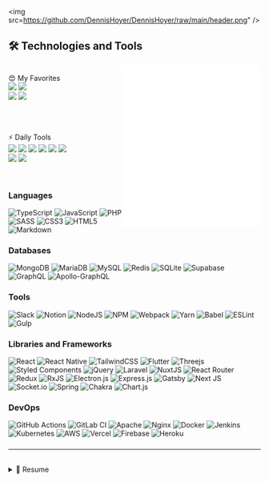 <img src=https://github.com/DennisHoyer/DennisHoyer/raw/main/header.png" />

## 🛠 Technologies and Tools

<p>
    <img width="55%" align="right" alt="DennisHoyer's github stats" src="https://raw.githubusercontent.com/DennisHoyer/github-stats/master/generated/languages.svg" />
<br>
😍 My Favorites
<br>
<code><img width="17%" src="https://www.vectorlogo.zone/logos/typescriptlang/typescriptlang-ar21.svg"></code>
<code><img width="17%" src="https://www.vectorlogo.zone/logos/reactjs/reactjs-ar21.svg"></code>
<br>
<code><img width="17%" src="https://financesonline.com/uploads/2019/08/YouTrack-logo1.png"></code>
<code><img width="17%" src="https://www.vectorlogo.zone/logos/tailwindcss/tailwindcss-ar21.svg"></code>
<br>
</p>
<br/>

<p>
    <img width="55%" align="right" alt="DennisHoyer's github stats" src="https://raw.githubusercontent.com/DennisHoyer/github-stats/master/generated/overview.svg" />

<br>
⚡ Daily Tools
<br>
<code><img width="12%" src="https://financesonline.com/uploads/2019/08/YouTrack-logo1.png"></code>
<code><img width="12%" src="https://www.vectorlogo.zone/logos/slack/slack-ar21.svg"></code>
<code><img width="12%" src="https://www.vectorlogo.zone/logos/visualstudio_code/visualstudio_code-ar21.svg"></code>
<code><img width="12%" src="https://www.vectorlogo.zone/logos/github/github-ar21.svg"></code>
<code><img width="12%" src="https://www.vectorlogo.zone/logos/apple/apple-ar21.svg"></code>
<code><img width="12%" src="https://www.vectorlogo.zone/logos/git-scm/git-scm-ar21.svg"></code>
<br />
<code><img width="12%" src="https://www.vectorlogo.zone/logos/google_chrome/google_chrome-ar21.svg"></code>
<code><img width="12%" src="https://www.vectorlogo.zone/logos/nodejs/nodejs-ar21.svg"></code>

</p>
<br>

### Languages

![TypeScript](https://img.shields.io/badge/typescript-%23007ACC.svg?style=flat&logo=typescript&logoColor=white)
![JavaScript](https://img.shields.io/badge/javascript-%23323330.svg?style=flat&logo=javascript&logoColor=%23F7DF1E)
![PHP](https://img.shields.io/badge/php-%23777BB4.svg?style=flat&logo=php&logoColor=white)
![SASS](https://img.shields.io/badge/SASS-hotpink.svg?style=flat&logo=SASS&logoColor=white)
![CSS3](https://img.shields.io/badge/css3-%231572B6.svg?style=flat&logo=css3&logoColor=white)
![HTML5](https://img.shields.io/badge/html5-%23E34F26.svg?style=flat&logo=html5&logoColor=white)
![Markdown](https://img.shields.io/badge/markdown-%23000000.svg?style=flat&logo=markdown&logoColor=white)

### Databases

![MongoDB](https://img.shields.io/badge/MongoDB-%234ea94b.svg?style=flat&logo=mongodb&logoColor=white)
![MariaDB](https://img.shields.io/badge/MariaDB-003545?style=flat&logo=mariadb&logoColor=white)
![MySQL](https://img.shields.io/badge/mysql-%2300f.svg?style=flat&logo=mysql&logoColor=white)
![Redis](https://img.shields.io/badge/redis-%23DD0031.svg?style=flat&logo=redis&logoColor=white)
![SQLite](https://img.shields.io/badge/sqlite-%2307405e.svg?style=flat&logo=sqlite&logoColor=white)
![Supabase](https://img.shields.io/badge/Supabase-3ECF8E?style=flat&logo=supabase&logoColor=white)
![GraphQL](https://img.shields.io/badge/-GraphQL-E10098?style=flat&logo=graphql&logoColor=white)
![Apollo-GraphQL](https://img.shields.io/badge/-ApolloGraphQL-311C87?style=flat&logo=apollo-graphql)

### Tools

![Slack](https://img.shields.io/badge/Slack-4A154B.svg?style=flat&logo=Slack&logoColor=white)
![Notion](https://img.shields.io/badge/Notion-%23000000.svg?style=flat&logo=notion&logoColor=white)
![NodeJS](https://img.shields.io/badge/node.js-6DA55F?style=flat&logo=node.js&logoColor=white)
![NPM](https://img.shields.io/badge/NPM-%23000000.svg?style=flat&logo=npm&logoColor=white)
![Webpack](https://img.shields.io/badge/webpack-%238DD6F9.svg?style=flat&logo=webpack&logoColor=black)
![Yarn](https://img.shields.io/badge/yarn-%232C8EBB.svg?style=flat&logo=yarn&logoColor=white)
![Babel](https://img.shields.io/badge/Babel-F9DC3e?style=flat&logo=babel&logoColor=black)
![ESLint](https://img.shields.io/badge/ESLint-4B3263?style=flat&logo=eslint&logoColor=white)
![Gulp](https://img.shields.io/badge/GULP-%23CF4647.svg?style=flat&logo=gulp&logoColor=white)

### Libraries and Frameworks

![React](https://img.shields.io/badge/react-%2320232a.svg?style=flat&logo=react&logoColor=%2361DAFB)
![React Native](https://img.shields.io/badge/react_native-%2320232a.svg?style=flat&logo=react&logoColor=%2361DAFB)
![TailwindCSS](https://img.shields.io/badge/tailwindcss-%2338B2AC.svg?style=flat&logo=tailwind-css&logoColor=white)
![Flutter](https://img.shields.io/badge/Flutter-%2302569B.svg?style=flat&logo=Flutter&logoColor=white)
![Threejs](https://img.shields.io/badge/threejs-black?style=flat&logo=three.js&logoColor=white)
![Styled Components](https://img.shields.io/badge/styled--components-DB7093?style=flat&logo=styled-components&logoColor=white)
![jQuery](https://img.shields.io/badge/jquery-%230769AD.svg?style=flat&logo=jquery&logoColor=white)
![Laravel](https://img.shields.io/badge/laravel-%23FF2D20.svg?style=flat&logo=laravel&logoColor=white)
![NuxtJS](https://img.shields.io/badge/Nuxt-black?style=flat&logo=nuxt.js&logoColor=white)
![React Router](https://img.shields.io/badge/React_Router-CA4245?style=flat&logo=react-router&logoColor=white)
![Redux](https://img.shields.io/badge/redux-%23593d88.svg?style=flat&logo=redux&logoColor=white)
![RxJS](https://img.shields.io/badge/rxjs-%23B7178C.svg?style=flat&logo=reactivex&logoColor=white)
![Electron.js](https://img.shields.io/badge/Electron-191970?style=flat&logo=Electron&logoColor=white)
![Express.js](https://img.shields.io/badge/express.js-%23404d59.svg?style=flat&logo=express&logoColor=%2361DAFB)
![Gatsby](https://img.shields.io/badge/Gatsby-%23663399.svg?style=flat&logo=gatsby&logoColor=white)
![Next JS](https://img.shields.io/badge/Next-black?style=flat&logo=next.js&logoColor=white)
![Socket.io](https://img.shields.io/badge/Socket.io-black?style=flat&logo=socket.io&badgeColor=010101)
![Spring](https://img.shields.io/badge/spring-%236DB33F.svg?style=flat&logo=spring&logoColor=white)
![Chakra](https://img.shields.io/badge/chakra-%234ED1C5.svg?style=flat&logo=chakraui&logoColor=white)
![Chart.js](https://img.shields.io/badge/chart.js-F5788D.svg?style=flat&logo=chart.js&logoColor=white)

### DevOps

![GitHub Actions](https://img.shields.io/badge/github%20actions-%232671E5.svg?style=flat&logo=githubactions&logoColor=white)
![GitLab CI](https://img.shields.io/badge/gitlab%20ci-%23181717.svg?style=flat&logo=gitlab&logoColor=white)
![Apache](https://img.shields.io/badge/apache-%23D42029.svg?style=flat&logo=apache&logoColor=white)
![Nginx](https://img.shields.io/badge/nginx-%23009639.svg?style=flat&logo=nginx&logoColor=white)
![Docker](https://img.shields.io/badge/docker-%230db7ed.svg?style=flat&logo=docker&logoColor=white)
![Jenkins](https://img.shields.io/badge/jenkins-%232C5263.svg?style=flat&logo=jenkins&logoColor=white)
![Kubernetes](https://img.shields.io/badge/kubernetes-%23326ce5.svg?style=flat&logo=kubernetes&logoColor=white)
![AWS](https://img.shields.io/badge/AWS-%23FF9900.svg?style=flat&logo=amazon-aws&logoColor=white)
![Vercel](https://img.shields.io/badge/vercel-%23000000.svg?style=flat&logo=vercel&logoColor=white)
![Firebase](https://img.shields.io/badge/firebase-%23039BE5.svg?style=flat&logo=firebase)
![Heroku](https://img.shields.io/badge/heroku-%23430098.svg?style=flat&logo=heroku&logoColor=white)

###

---

<br/>

 <details> 
  <summary>📃 Resume</summary>

## Experience

<img align="right" src="https://img.shields.io/badge/Wordpress-blue?logo=wordpress&logoColor=white&style=flat" />
<img align="right" src="https://img.shields.io/badge/Typo3-f49700?logo=typo3&logoColor=white&style=flat" />
<img align="right" src="https://img.shields.io/badge/tailwindcss-38B2AC?logo=tailwindcss&logoColor=white" />
<img align="right" src="https://img.shields.io/badge/React-blue?logo=react&logoColor=white&style=flat" />

- 👨‍💻 **Full-Stack Developer**\
  📆 2019 - moment\
  📍 **Selfemployed** - Hanover, Germany

<img align="right" src="https://img.shields.io/badge/(My)SQL-4479A1?logo=mysql&logoColor=white&style=flat" />
<img align="right" src="https://img.shields.io/badge/Joomla-4479A1?logo=joomla&logoColor=white&style=flat" />
<img align="right" src="https://img.shields.io/badge/CakePHP-C92735?logo=cakephp&logoColor=white&style=flat" />
<img align="right" src="https://img.shields.io/badge/Wordpress-blue?logo=wordpress&logoColor=white&style=flat" />
<img align="right" src="https://img.shields.io/badge/Typo3-f49700?logo=typo3&logoColor=white&style=flat" />
<img align="right" src="https://img.shields.io/badge/PHP-777BB4?logo=php&logoColor=white&style=flat" />

- 👨‍💻 **Full-Stack Developer, Tech Lead**\
  📆 2016 - jan/2019\
  📍 **Kenmedia** - Hanover, Germany

<img align="right" src="https://img.shields.io/badge/PHP-777BB4?logo=php&logoColor=white&style=flat" />
<img align="right" src="https://img.shields.io/badge/Drupal-blue?logo=drupal&logoColor=white&style=flat" />

- 👨‍💻 **Training to a specialists for Application Development** <br>_[IHK Certified specialist for Application Development](https://www.ihk.de/)_ <br>_[Acquia Certified Developer - Drupal 7](https://certification.acquia.com/user/605)_\
  📆 2012 - 2015\
  📍 **undpaul** - Hanover, Germany

<img align="right" src="https://img.shields.io/badge/PHP-777BB4?logo=php&logoColor=white&style=flat" />
<img align="right" src="https://img.shields.io/badge/Wordpress-blue?logo=wordpress&logoColor=white&style=flat" />

- 👨‍💻 **Junior Developer**\
  📆 2010 - 2012\
  📍 **Faktor Werbeagentur** - Hanover, Germany
